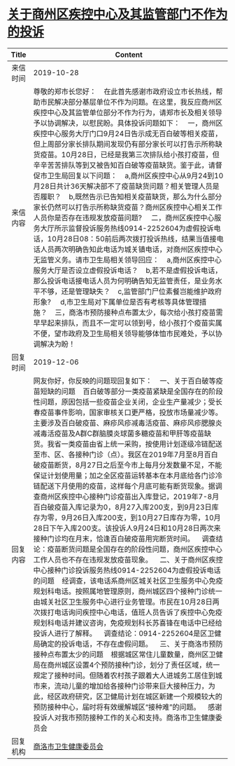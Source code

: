 # <a href="http://www.shangluo.gov.cn/zmhd/ldxxxx.jsp?urltype=leadermail.LeaderMailContentUrl&wbtreeid=1112&leadermailid=5527">关于商州区疾控中心及其监管部门不作为的投诉</a>
| Title |                                                                                                                                                                                                                                                                                                                                                                                                                                                                                     Content                                                                                                                                                                                                                                                                                                                                                                                                                                                                                      |
|:-----:|----------------------------------------------------------------------------------------------------------------------------------------------------------------------------------------------------------------------------------------------------------------------------------------------------------------------------------------------------------------------------------------------------------------------------------------------------------------------------------------------------------------------------------------------------------------------------------------------------------------------------------------------------------------------------------------------------------------------------------------------------------------------------------------------------------------------------------------------------------------------------------------------------------------------------------------------------------------------------------|
| 来信时间  | 2019-10-28                                                                                                                                                                                                                                                                                                                                                                                                                                                                                                                                                                                                                                                                                                                                                                                                                                                                                                                                                                       |
| 来信内容  | 尊敬的郑市长您好：    在此首先感谢市政府设立市长热线，帮助市民解决部分基层单位不作为问题。在这里，我反应商州区疾控中心及其监管单位部分不作为行为，请郑市长及相关领导予以协调解决，以慰民盼。具体投诉问题如下：    一，商州区疾控中心服务大厅门口9月24日告示成无百白破等相关疫苗，但上周部分家长排队期间发现仍有部分家长可以打告示所称缺货疫苗。10月28日，已经是我第三次排队给小孩打疫苗，但辛辛苦苦排队等到又被告知百白破等疫苗缺货。鉴于此，请督促市卫生局回复以下问题：    a,商州区疾控中心从9月24到10月28日共计36天解决部不了疫苗缺货问题？相关管理人员是否履职？    b,既然告示已告知相关疫苗缺货，那么为什么部分家长仍然可以打告示所称缺货疫苗？商州区疾控中心相关工作人员你是否存在违规发放疫苗问题?     二，商州区疾控中心服务大厅所示监督投诉服务热线0914-2252604为虚假投诉电话，10月28日08：50前后两次拨打投诉热线，结果当值接电话人员两次明确告知此电话为城关镇电话，对商州区疾控中心无监管义务。请市卫生局相关领导回应：    a,商州区疾控中心服务大厅是否设立虚假投诉电话？    b,若不是虚假投诉电话，那么投诉电话接电话人员为何明确告知无监管责任，是业务水平不够，还是管理缺失？    c,监管部门尸位素餐岂能维护政府形象?     d,市卫生局对下属单位是否有考核等具体管理措施？    三，商洛市预防接种点布置太少，每次给小孩打疫苗需早早起来排队，而且不一定可以领到号，给小孩打个疫苗实属不便，望市政府及卫生局相关领导能够体恤市民难处，予以协调解决为盼！                                                                                                                                                                                                                                                   |
| 回复时间  | 2019-12-06                                                                                                                                                                                                                                                                                                                                                                                                                                                                                                                                                                                                                                                                                                                                                                                                                                                                                                                                                                       |
| 回复内容  | 网友你好，你反映的问题现回复如下：    一、关于百白破等疫苗短缺的问题    百白破等部分一类疫苗紧缺是全国存在的阶段性问题，原因包括一些疫苗企业关闭，企业生产量减少；受长春疫苗事件影响，国家审核关口更严格，投放市场量减少等。主要涉及百白破疫苗、麻疹风疹减毒活疫苗、麻疹风疹腮腺炎减毒活疫苗及A群C群脑膜炎球菌多糖疫苗和甲肝等疫苗缺货。我省一类疫苗由省上统一采购，按使用计划逐级冷链配送至市、区、各接种门诊（点）。我区在2019年7月至8月百白破疫苗断货，8月27日之后至今市上每月分发数量不足，不能保证计划使用量；加之全区疫苗运转基本在本月底给各门诊冷链配送下月使用的疫苗，这样每个月底可能有断货现象。据调查商州区疾控中心接种门诊疫苗出入库登记，2019年7-8月百白破疫苗入库记录为0，8月27入库200支，到9月23日库存为零，9月26日入库200支，到10月27日库存为零，10月28日下午入库200支。该投诉人9月24日和10月28日两次来接种门诊均在月末，恰逢百白破疫苗用完断货时间。    调查结论：疫苗断货问题是全国存在的阶段性问题，商州区疾控中心工作人员也不存在违规发放疫苗现象。    二、关于商州区疾控中心接种门诊投诉服务热线0914-2252604为虚假投诉电话的问题    经调查，该电话系商州区城关社区卫生服务中心免疫规划科电话。按照属地管理原则，商州城区四个接种门诊统一由城关社区卫生服务中心进行业务管理。市民在10月28日两次拨打电话询问疾控中心电话，值班人员告诉了疾控中心免疫规划科电话并建议咨询，免疫规划科长苏喜锋在电话中已经给投诉人进行了解释。    调查结论：0914-2252604是区卫健局确定的投诉电话，不存在虚假问题。    三、关于商洛市预防接种点布置太少的问题    根据城区常住儿童数量，商州区卫健局在商州城区设置4个预防接种门诊，划分了责任区域，统一规定了接种时间。但随着农村孩子跟着大人进城务工居住到城市来，流动儿童的增加给各接种门诊带来巨大接种压力，为此，经区政府研究，区卫健局计划在城区新建一个规模较大的预防接种中心，届时将有效缓解城区“接种难”的问题。    感谢投诉人对我市预防接种工作的关心和支持。商洛市卫生健康委员会 |
| 回复机构  | <a href="../../category/agencies/商洛市卫生健康委员会.md">商洛市卫生健康委员会</a>                                                                                                                                                                                                                                                                                                                                                                                                                                                                                                                                                                                                                                                                                                                                                                                                                                                                                                                   |
